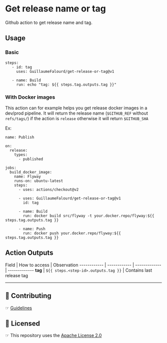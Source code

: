 # Get release name or tag

Github action to get release name and tag.

## Usage

### Basic

```
steps:
   - id: tag
     uses: GuillaumeFalourd/get-release-or-tag@v1

   - name: Build
     run: echo "tag: ${{ steps.tag.outputs.tag }}"
```

### With Docker images

This action can for example helps you get release docker images in a dev/prod pipeline. It will return the release name (`$GITHUB_REF` without `refs/tags/`) if the action is `release` otherwise it will return `$GITHUB_SHA`

Ex:

```
name: Publish

on:
  release:
    types:
      - published

jobs:
  build_docker_image:
    name: Flyway
    runs-on: ubuntu-latest
    steps:
      - uses: actions/checkout@v2

      - uses: GuillaumeFalourd/get-release-or-tag@v1
        id: tag

      - name: Build
        run: docker build src/flyway -t your.docker.repo/flyway:${{ steps.tag.outputs.tag }}

      - name: Push
        run: docker push your.docker.repo/flyway:${{ steps.tag.outputs.tag }}
```

## Action Outputs

Field | How to access | Observation
------------ | ------------  | ------------- | -------------
**tag** | `${{ steps.<step-id>.outputs.tag }}` | Contains last release tag

* * *

## 🤝 Contributing

☞ [Guidelines](https://github.com/GuillaumeFalourd/get-release-or-tag/blob/master/CONTRIBUTING.md)

## 🏅 Licensed

☞ This repository uses the [Apache License 2.0](https://github.com/GuillaumeFalourd/get-release-or-tag/blob/master/LICENSE)
